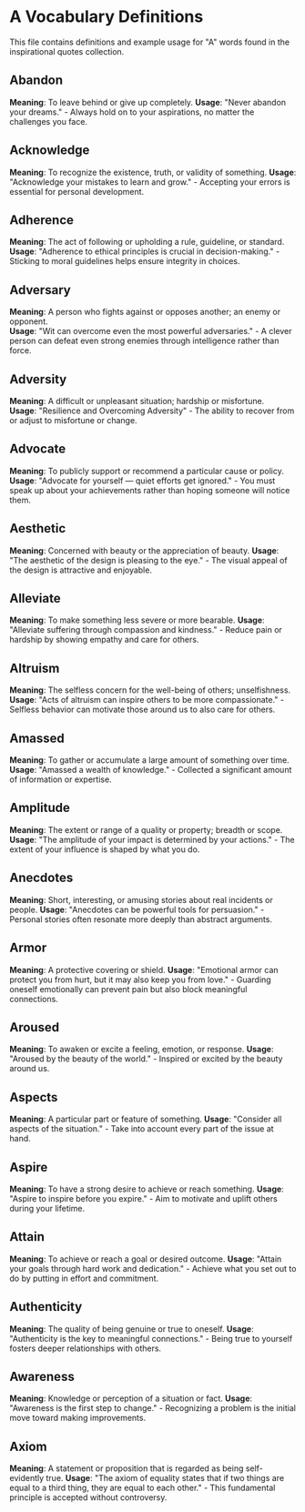 # A Vocabulary Definitions

This file contains definitions and example usage for "A" words found in the inspirational quotes collection.

## Abandon

**Meaning**: To leave behind or give up completely.
**Usage**: "Never abandon your dreams." - Always hold on to your aspirations, no matter the challenges you face.

## Acknowledge

**Meaning**: To recognize the existence, truth, or validity of something.
**Usage**: "Acknowledge your mistakes to learn and grow." - Accepting your errors is essential for personal development.

## Adherence

**Meaning**: The act of following or upholding a rule, guideline, or standard.
**Usage**: "Adherence to ethical principles is crucial in decision-making." - Sticking to moral guidelines helps ensure integrity in choices.

## Adversary

**Meaning**: A person who fights against or opposes another; an enemy or opponent.  
**Usage**: "Wit can overcome even the most powerful adversaries." - A clever person can defeat even strong enemies through intelligence rather than force.

## Adversity

**Meaning**: A difficult or unpleasant situation; hardship or misfortune.  
**Usage**: "Resilience and Overcoming Adversity" - The ability to recover from or adjust to misfortune or change.

## Advocate

**Meaning**: To publicly support or recommend a particular cause or policy.  
**Usage**: "Advocate for yourself — quiet efforts get ignored." - You must speak up about your achievements rather than hoping someone will notice them.

## Aesthetic

**Meaning**: Concerned with beauty or the appreciation of beauty.
**Usage**: "The aesthetic of the design is pleasing to the eye." - The visual appeal of the design is attractive and enjoyable.

## Alleviate

**Meaning**: To make something less severe or more bearable.
**Usage**: "Alleviate suffering through compassion and kindness." - Reduce pain or hardship by showing empathy and care for others.

## Altruism

**Meaning**: The selfless concern for the well-being of others; unselfishness.
**Usage**: "Acts of altruism can inspire others to be more compassionate." - Selfless behavior can motivate those around us to also care for others.

## Amassed

**Meaning**: To gather or accumulate a large amount of something over time.
**Usage**: "Amassed a wealth of knowledge." - Collected a significant amount of information or expertise.

## Amplitude

**Meaning**: The extent or range of a quality or property; breadth or scope.
**Usage**: "The amplitude of your impact is determined by your actions." - The extent of your influence is shaped by what you do.

## Anecdotes

**Meaning**: Short, interesting, or amusing stories about real incidents or people.
**Usage**: "Anecdotes can be powerful tools for persuasion." - Personal stories often resonate more deeply than abstract arguments.

## Armor

**Meaning**: A protective covering or shield.
**Usage**: "Emotional armor can protect you from hurt, but it may also keep you from love." - Guarding oneself emotionally can prevent pain but also block meaningful connections.

## Aroused

**Meaning**: To awaken or excite a feeling, emotion, or response.
**Usage**: "Aroused by the beauty of the world." - Inspired or excited by the beauty around us.

## Aspects

**Meaning**: A particular part or feature of something.
**Usage**: "Consider all aspects of the situation." - Take into account every part of the issue at hand.

## Aspire

**Meaning**: To have a strong desire to achieve or reach something.
**Usage**: "Aspire to inspire before you expire." - Aim to motivate and uplift others during your lifetime.

## Attain

**Meaning**: To achieve or reach a goal or desired outcome.
**Usage**: "Attain your goals through hard work and dedication." - Achieve what you set out to do by putting in effort and commitment.

## Authenticity

**Meaning**: The quality of being genuine or true to oneself.
**Usage**: "Authenticity is the key to meaningful connections." - Being true to yourself fosters deeper relationships with others.

## Awareness

**Meaning**: Knowledge or perception of a situation or fact.
**Usage**: "Awareness is the first step to change." - Recognizing a problem is the initial move toward making improvements.

## Axiom

**Meaning**: A statement or proposition that is regarded as being self-evidently true.
**Usage**: "The axiom of equality states that if two things are equal to a third thing, they are equal to each other." - This fundamental principle is accepted without controversy.
